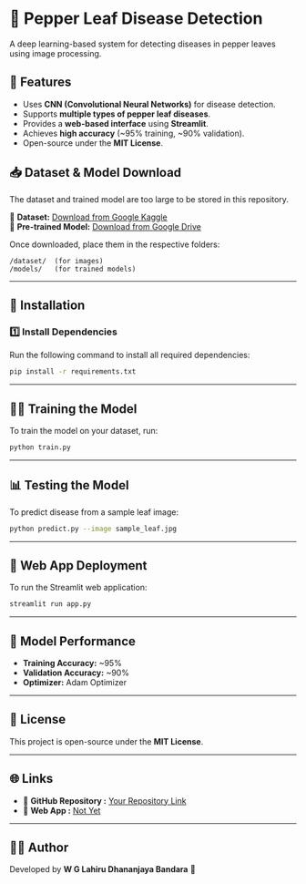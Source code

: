 # 🌿 Pepper Leaf Disease Detection

A deep learning-based system for detecting diseases in pepper leaves using image processing.

## 📌 Features
- Uses **CNN (Convolutional Neural Networks)** for disease detection.
- Supports **multiple types of pepper leaf diseases**.
- Provides a **web-based interface** using **Streamlit**.
- Achieves **high accuracy** (~95% training, ~90% validation).
- Open-source under the **MIT License**.

## 📥 Dataset & Model Download
The dataset and trained model are too large to be stored in this repository.

🔹 **Dataset:** [Download from Google Kaggle](https://www.kaggle.com/datasets/udi17live/black-pepper-leaf-blight-and-yellow-mottle-virus/data)  
🔹 **Pre-trained Model:** [Download from Google Drive](YOUR_MODEL_LINK)  

Once downloaded, place them in the respective folders:
```
/dataset/  (for images)
/models/   (for trained models)
```

---

## 🚀 Installation
### **1️⃣ Install Dependencies**
Run the following command to install all required dependencies:
```bash
pip install -r requirements.txt
```

---

## 🏋️‍♂️ Training the Model
To train the model on your dataset, run:
```bash
python train.py
```

---

## 📊 Testing the Model
To predict disease from a sample leaf image:
```bash
python predict.py --image sample_leaf.jpg
```

---

## 🎨 Web App Deployment
To run the Streamlit web application:
```bash
streamlit run app.py
```

---

## 🤖 Model Performance
- **Training Accuracy:** ~95%  
- **Validation Accuracy:** ~90%  
- **Optimizer:** Adam Optimizer  

---

## 📜 License
This project is open-source under the **MIT License**.

---

## 🌐 Links
- 🔗 **GitHub Repository :** [Your Repository Link](https://github.com/LAHI-RU/Pepper_Leaf_Disease_Detector)
- 🎯 **Web App :** [Not Yet](YOUR_DEPLOYMENT_LINK)

---

## 👨‍💻 Author
Developed by **W G Lahiru Dhananjaya Bandara** 🚀

